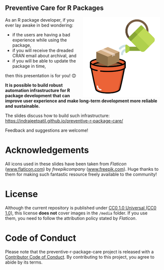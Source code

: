 
## Preventive Care for R Packages

<img src="media/preventive-care.png" align="right" width="250" />

As an R package developer, if you ever lay awake in bed wondering:

- if the users are having a bad experience while using the package,
- if you will receive the dreaded CRAN email about archival, and
- if you will be able to update the package in time,

then this presentation is for you! 😊

**It is possible to build robust automation infrastructure for R package
development that can improve user experience and make long-term
development more reliable and sustainable.**

The slides discuss how to build such infrastructure:
<https://indrajeetpatil.github.io/preventive-r-package-care/>

Feedback and suggestions are welcome!

# Acknowledgements

All icons used in these slides have been taken from *Flaticon*
(www.flaticon.com) by *freepikcompany* (www.freepik.com). Huge thanks to
them for making such fantastic resource freely available to the
community!

# License

Although the current repository is published under [CC0 1.0 Universal
(CC0 1.0)](https://creativecommons.org/publicdomain/zero/1.0/), this
license **does not** cover images in the `/media` folder. If you use
them, you need to follow the attribution policy stated by *Flaticon*.

# Code of Conduct

Please note that the preventive-r-package-care project is released with
a [Contributor Code of
Conduct](https://contributor-covenant.org/version/2/1/CODE_OF_CONDUCT.html).
By contributing to this project, you agree to abide by its terms.
